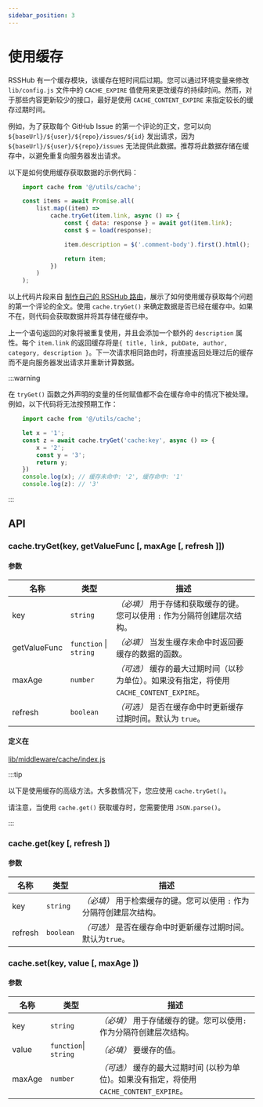 ```yaml
---
sidebar_position: 3
---
```


# 使用缓存

RSSHub 有一个缓存模块，该缓存在短时间后过期。您可以通过环境变量来修改 `lib/config.js` 文件中的 `CACHE_EXPIRE` 值使用来更改缓存的持续时间。然而，对于那些内容更新较少的接口，最好是使用 `CACHE_CONTENT_EXPIRE` 来指定较长的缓存过期时间。

例如，为了获取每个 GitHub Issue 的第一个评论的正文，您可以向 `${baseUrl}/${user}/${repo}/issues/${id}` 发出请求，因为 `${baseUrl}/${user}/${repo}/issues` 无法提供此数据。推荐将此数据存储在缓存中，以避免重复向服务器发出请求。

以下是如何使用缓存获取数据的示例代码：

```js
    import cache from '@/utils/cache';

    const items = await Promise.all(
        list.map((item) =>
            cache.tryGet(item.link, async () => {
                const { data: response } = await got(item.link);
                const $ = load(response);

                item.description = $('.comment-body').first().html();

                return item;
            })
        )
    );
```

以上代码片段来自 [制作自己的 RSSHub 路由](/zh/joinus/new-rss/start-code)，展示了如何使用缓存获取每个问题的第一个评论的全文。使用 `cache.tryGet()` 来确定数据是否已经在缓存中。如果不在，则代码会获取数据并将其存储在缓存中。

上一个语句返回的对象将被重复使用，并且会添加一个额外的 `description` 属性。每个 `item.link` 的返回缓存将是`{ title, link, pubDate, author, category, description }`。下一次请求相同路由时，将直接返回处理过后的缓存而不是向服务器发出请求并重新计算数据。

:::warning

在 `tryGet()` 函数之外声明的变量的任何赋值都不会在缓存命中的情况下被处理。例如，以下代码将无法按预期工作：

```js
    import cache from '@/utils/cache';

    let x = '1';
    const z = await cache.tryGet('cache:key', async () => {
        x = '2';
        const y = '3';
        return y;
    })
    console.log(x); // 缓存未命中: '2', 缓存命中: '1'
    console.log(z): // '3'
```

:::

## API

### cache.tryGet(key, getValueFunc \[, maxAge \[, refresh ]])

#### 参数

| 名称         | 类型                   | 描述                                                                                       |
| ------------ | ---------------------- | ------------------------------------------------------------------------------------------ |
| key          | `string`               | *（必填）* 用于存储和获取缓存的键。您可以使用 `:` 作为分隔符创建层次结构。                 |
| getValueFunc | `function` \| `string` | *（必填）* 当发生缓存未命中时返回要缓存的数据的函数。                                      |
| maxAge       | `number`               | *（可选）* 缓存的最大过期时间（以秒为单位）。如果没有指定，将使用 `CACHE_CONTENT_EXPIRE`。 |
| refresh      | `boolean`              | *（可选）* 是否在缓存命中时更新缓存过期时间。默认为 `true`。                               |

#### 定义在

[lib/middleware/cache/index.js](https://github.com/DIYgod/RSSHub/blob/master/lib/middleware/cache/index.js#L58)

:::tip

以下是使用缓存的高级方法。大多数情况下，您应使用 `cache.tryGet()`。

请注意，当使用 `cache.get()` 获取缓存时，您需要使用 `JSON.parse()`。

:::

### cache.get(key \[, refresh ])

#### 参数

| 名称    | 类型      | 描述                                                                 |
| ------- | --------- | -------------------------------------------------------------------- |
| key     | `string`  | *（必填）* 用于检索缓存的键。您可以使用 `:` 作为分隔符创建层次结构。 |
| refresh | `boolean` | *（可选）* 是否在缓存命中时更新缓存过期时间。默认为`true`。          |

### cache.set(key, value \[, maxAge ])

#### 参数

| 名称   | 类型                  | 描述                                                                                      |
| ------ | --------------------- | ----------------------------------------------------------------------------------------- |
| key    | `string`              | *（必填）* 用于存储缓存的键。您可以使用`:`作为分隔符创建层次结构。                        |
| value  | `function`\| `string` | *（必填）* 要缓存的值。                                                                   |
| maxAge | `number`              | *（可选）* 缓存的最大过期时间 (以秒为单位)。如果没有指定，将使用 `CACHE_CONTENT_EXPIRE`。 |
